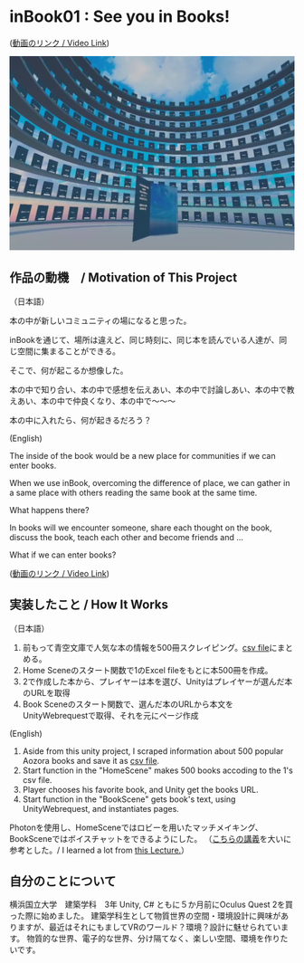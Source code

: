 # inBook01 : See you in Books!
([動画のリンク / Video Link](https://youtu.be/R1LSrxXduy0))

<p align="center">
  <img src="./Assets/ReadmeImages/ForReadme.jpg" width="738">
</p>

## 作品の動機　/ Motivation of This Project

（日本語）

本の中が新しいコミュニティの場になると思った。

inBookを通じて、場所は違えど、同じ時刻に、同じ本を読んでいる人達が、同じ空間に集まることができる。

そこで、何が起こるか想像した。

本の中で知り合い、本の中で感想を伝えあい、本の中で討論しあい、本の中で教えあい、本の中で仲良くなり、本の中で～～～ 

本の中に入れたら、何が起きるだろう？

(English)

The inside of the book would be a new place for communities if we can enter books.

When we use inBook, overcoming the difference of place, we can gather in a same place with others reading the same book at the same time.

What happens there?

In books will we encounter someone, share each thought on the book, discuss the book, teach each other and become friends and ...

What if we can enter books?

([動画のリンク / Video Link](https://youtu.be/R1LSrxXduy0))

## 実装したこと / How It Works
（日本語）
1.	前もって青空文庫で人気な本の情報を500冊スクレイピング。[csv file](https://github.com/aogura0207/inBook01/blob/main/Assets/Resources/CSV/BookURLtest.csv)にまとめる。
2.	Home Sceneのスタート関数で1のExcel fileをもとに本500冊を作成。
3.	2で作成した本から、プレイヤーは本を選び、Unityはプレイヤーが選んだ本のURLを取得
4.	Book Sceneのスタート関数で、選んだ本のURLから本文をUnityWebrequestで取得、それを元にページ作成

(English)
1. Aside from this unity project, I scraped information about 500 popular Aozora books and save it as [csv file](https://github.com/aogura0207/inBook01/blob/main/Assets/Resources/CSV/BookURLtest.csv).
2. Start function in the "HomeScene" makes 500 books accoding to the 1's csv file.
3. Player chooses his favorite book, and Unity get the books URL.
4. Start function in the "BookScene" gets book's text, using UnityWebrequest, and instantiates pages.


Photonを使用し、HomeSceneではロビーを用いたマッチメイキング、BookSceneではボイスチャットをできるようにした。
（[こちらの講義](https://www.udemy.com/course/multiplayer-virtual-reality-vr-development-with-unity/)を大いに参考とした。/ I learned a lot from [this Lecture.](https://www.udemy.com/course/multiplayer-virtual-reality-vr-development-with-unity/)）

## 自分のことについて
横浜国立大学　建築学科　3年
Unity, C# ともに５か月前にOculus Quest 2を買った際に始めました。
建築学科生として物質世界の空間・環境設計に興味がありますが、最近はそれにもましてVRのワールド？環境？設計に魅せられています。
物質的な世界、電子的な世界、分け隔てなく、楽しい空間、環境を作りたいです。
